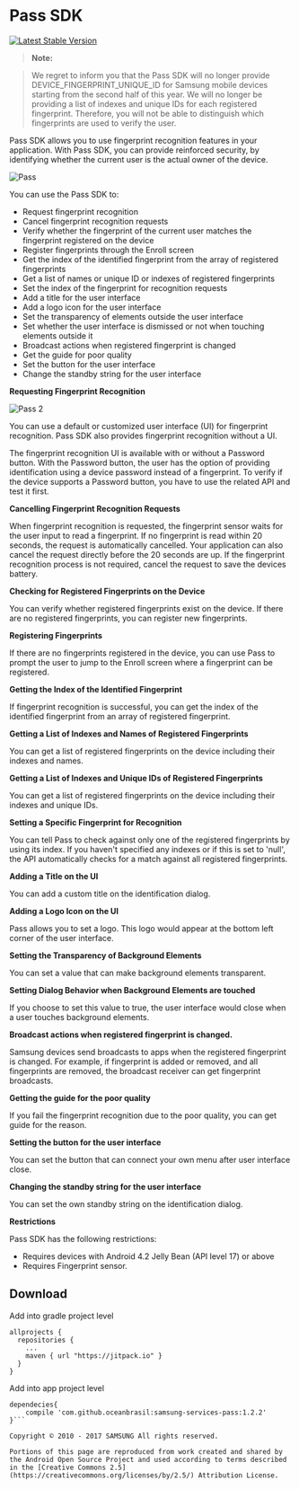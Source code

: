 # Pass SDK

[![Latest Stable Version](https://img.shields.io/badge/version-1.2.2-green.svg)](http://developer.samsung.com/galaxy/pass)

> __Note:__ 

> We regret to inform you that the Pass SDK will no longer provide DEVICE_FINGERPRINT_UNIQUE_ID for Samsung mobile devices starting from the second half of this year. We will no longer be providing a list of indexes and unique IDs for each registered fingerprint. Therefore, you will not be able to distinguish which fingerprints are used to verify the user.

Pass SDK allows you to use fingerprint recognition features in your application. With Pass SDK, you can provide reinforced security, by identifying whether the current user is the actual owner of the device.

![Pass](http://developer.samsung.com/sd2_images/galaxy/content/sms_pass_03.jpg)

You can use the Pass SDK to:

- Request fingerprint recognition
- Cancel fingerprint recognition requests
- Verify whether the fingerprint of the current user matches the fingerprint registered on the device
- Register fingerprints through the Enroll screen
- Get the index of the identified fingerprint from the array of registered fingerprints
- Get a list of names or unique ID or indexes of registered fingerprints
- Set the index of the fingerprint for recognition requests
- Add a title for the user interface
- Add a logo icon for the user interface
- Set the transparency of elements outside the user interface
- Set whether the user interface is dismissed or not when touching elements outside it
- Broadcast actions when registered fingerprint is changed
- Get the guide for poor quality
- Set the button for the user interface
- Change the standby string for the user interface

__Requesting Fingerprint Recognition__

![Pass 2](http://developer.samsung.com/sd2_images/galaxy/content/sms_pass_04_151217.jpg)

You can use a default or customized user interface (UI) for fingerprint recognition. Pass SDK also provides fingerprint recognition without a UI.

The fingerprint recognition UI is available with or without a Password button. With the Password button, the user has the option of providing identification using a device password instead of a fingerprint. To verify if the device supports a Password button, you have to use the related API and test it first.

__Cancelling Fingerprint Recognition Requests__

When fingerprint recognition is requested, the fingerprint sensor waits for the user input to read a fingerprint. If no fingerprint is read within 20 seconds, the request is automatically cancelled. Your application can also cancel the request directly before the 20 seconds are up. If the fingerprint recognition process is not required, cancel the request to save the devices battery.

__Checking for Registered Fingerprints on the Device__

You can verify whether registered fingerprints exist on the device. If there are no registered fingerprints, you can register new fingerprints.

__Registering Fingerprints__

If there are no fingerprints registered in the device, you can use Pass to prompt the user to jump to the Enroll screen where a fingerprint can be registered.

__Getting the Index of the Identified Fingerprint__

If fingerprint recognition is successful, you can get the index of the identified fingerprint from an array of registered fingerprint.

__Getting a List of Indexes and Names of Registered Fingerprints__

You can get a list of registered fingerprints on the device including their indexes and names.

__Getting a List of Indexes and Unique IDs of Registered Fingerprints__

You can get a list of registered fingerprints on the device including their indexes and unique IDs.

__Setting a Specific Fingerprint for Recognition__

You can tell Pass to check against only one of the registered fingerprints by using its index. If you haven't specified any indexes or if this is set to 'null', the API automatically checks for a match against all registered fingerprints.

__Adding a Title on the UI__

You can add a custom title on the identification dialog.

__Adding a Logo Icon on the UI__

Pass allows you to set a logo. This logo would appear at the bottom left corner of the user interface.

__Setting the Transparency of Background Elements__

You can set a value that can make background elements transparent.

__Setting Dialog Behavior when Background Elements are touched__

If you choose to set this value to true, the user interface would close when a user touches background elements.

__Broadcast actions when registered fingerprint is changed.__

Samsung devices send broadcasts to apps when the registered fingerprint is changed. For example, if fingerprint is added or removed, and all fingerprints are removed, the broadcast receiver can get fingerprint broadcasts.

__Getting the guide for the poor quality__

If you fail the fingerprint recognition due to the poor quality, you can get guide for the reason.

__Setting the button for the user interface__

You can set the button that can connect your own menu after user interface close.

__Changing the standby string for the user interface__

You can set the own standby string on the identification dialog.

__Restrictions__

Pass SDK has the following restrictions:

- Requires devices with Android 4.2 Jelly Bean (API level 17) or above
- Requires Fingerprint sensor.


## Download

Add into gradle project level

``` Gradle
allprojects {
  repositories {
    ...
    maven { url "https://jitpack.io" }
  }
}
```

Add into app project level

``` Gradle
dependecies{
    compile 'com.github.oceanbrasil:samsung-services-pass:1.2.2'
}```

Copyright © 2010 - 2017 SAMSUNG All rights reserved.

Portions of this page are reproduced from work created and shared by the Android Open Source Project and used according to terms described in the [Creative Commons 2.5](https://creativecommons.org/licenses/by/2.5/) Attribution License.
